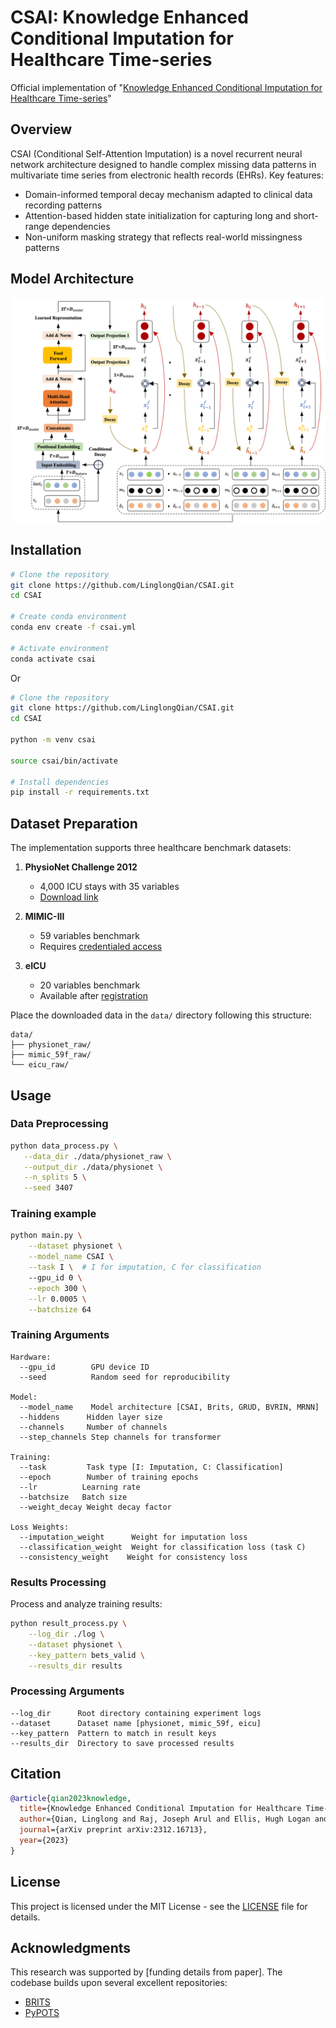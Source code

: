 # CSAI: Knowledge Enhanced Conditional Imputation for Healthcare Time-series

Official implementation of "[Knowledge Enhanced Conditional Imputation for Healthcare Time-series](https://arxiv.org/pdf/2312.16713)"

## Overview

CSAI (Conditional Self-Attention Imputation) is a novel recurrent neural network architecture designed to handle complex missing data patterns in multivariate time series from electronic health records (EHRs). Key features:

- Domain-informed temporal decay mechanism adapted to clinical data recording patterns
- Attention-based hidden state initialization for capturing long and short-range dependencies
- Non-uniform masking strategy that reflects real-world missingness patterns

## Model Architecture

![CSAI Architecture](figures/CSAI.png)

## Installation

```bash
# Clone the repository
git clone https://github.com/LinglongQian/CSAI.git
cd CSAI

# Create conda environment
conda env create -f csai.yml

# Activate environment
conda activate csai
```
Or
```bash
# Clone the repository
git clone https://github.com/LinglongQian/CSAI.git
cd CSAI

python -m venv csai

source csai/bin/activate

# Install dependencies
pip install -r requirements.txt
```

## Dataset Preparation

The implementation supports three healthcare benchmark datasets:

1. **PhysioNet Challenge 2012**
   - 4,000 ICU stays with 35 variables
   - [Download link](https://physionet.org/content/challenge-2012/1.0.0/)

2. **MIMIC-III**
   - 59 variables benchmark
   - Requires [credentialed access](https://physionet.org/content/mimiciii/1.4/)

3. **eICU**
   - 20 variables benchmark
   - Available after [registration](https://physionet.org/content/eicu-crd/2.0/)

Place the downloaded data in the `data/` directory following this structure:
```
data/
├── physionet_raw/
├── mimic_59f_raw/
└── eicu_raw/
```

## Usage

### Data Preprocessing
```bash
python data_process.py \
   --data_dir ./data/physionet_raw \
   --output_dir ./data/physionet \
   --n_splits 5 \
   --seed 3407
```

### Training example
```bash
python main.py \
    --dataset physionet \
    --model_name CSAI \
    --task I \  # I for imputation, C for classification
    --gpu_id 0 \
    --epoch 300 \
    --lr 0.0005 \
    --batchsize 64
```

### Training Arguments
```
Hardware:
  --gpu_id        GPU device ID
  --seed          Random seed for reproducibility

Model:
  --model_name    Model architecture [CSAI, Brits, GRUD, BVRIN, MRNN]
  --hiddens      Hidden layer size
  --channels     Number of channels
  --step_channels Step channels for transformer

Training:
  --task         Task type [I: Imputation, C: Classification]
  --epoch        Number of training epochs
  --lr          Learning rate
  --batchsize   Batch size
  --weight_decay Weight decay factor

Loss Weights:
  --imputation_weight      Weight for imputation loss
  --classification_weight  Weight for classification loss (task C)
  --consistency_weight    Weight for consistency loss
```

### Results Processing
Process and analyze training results:
```bash
python result_process.py \
    --log_dir ./log \
    --dataset physionet \
    --key_pattern bets_valid \
    --results_dir results
```

### Processing Arguments
```
--log_dir      Root directory containing experiment logs
--dataset      Dataset name [physionet, mimic_59f, eicu]
--key_pattern  Pattern to match in result keys
--results_dir  Directory to save processed results
```

## Citation

```bibtex
@article{qian2023knowledge,
  title={Knowledge Enhanced Conditional Imputation for Healthcare Time-series},
  author={Qian, Linglong and Raj, Joseph Arul and Ellis, Hugh Logan and Zhang, Ao and Zhang, Yuezhou and Wang, Tao and Dobson, Richard JB and Ibrahim, Zina},
  journal={arXiv preprint arXiv:2312.16713},
  year={2023}
}
```

## License

This project is licensed under the MIT License - see the [LICENSE](LICENSE) file for details.

## Acknowledgments

This research was supported by [funding details from paper]. The codebase builds upon several excellent repositories:
- [BRITS](https://github.com/caow13/BRITS)
- [PyPOTS](https://github.com/WenjieDu/PyPOTS)
